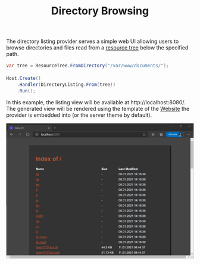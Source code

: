 ﻿---
title: Directory Browsing
cascade:
  type: docs
---

The directory listing provider serves a simple web UI allowing users to browse directories
and files read from a [resource tree](../concepts/resources.md) below the specified path.

```csharp
var tree = ResourceTree.FromDirectory("/var/www/documents/");

Host.Create()
    .Handler(DirectoryListing.From(tree))
    .Run();
```

In this example, the listing view will be available at http://localhost:8080/.
The generated view will be rendered using the template of the [Website](./websites) 
the provider is embedded into (or the server theme by default).

![Directory listing served by the GenHTTP server](listing.png)
